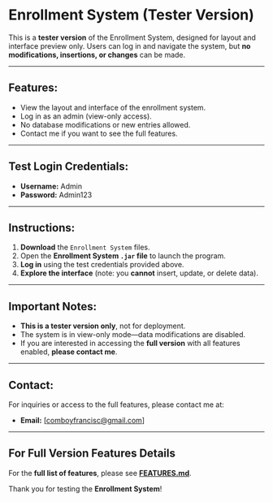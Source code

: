 # **Enrollment System (Tester Version)**

This is a **tester version** of the Enrollment System, designed for layout and interface preview only. Users can log in and navigate the system, but **no modifications, insertions, or changes** can be made.

---

## **Features:**
- View the layout and interface of the enrollment system.
- Log in as an admin (view-only access).
- No database modifications or new entries allowed.
- Contact me if you want to see the full features.

---

## **Test Login Credentials:**
- **Username:** Admin  
- **Password:** Admin123  

---

## **Instructions:**

1. **Download** the `Enrollment System` files.  
2. Open the **Enrollment System `.jar` file** to launch the program.  
3. **Log in** using the test credentials provided above.  
4. **Explore the interface** (note: you **cannot** insert, update, or delete data).  

---

## **Important Notes:**
- **This is a tester version only**, not for deployment.  
- The system is in view-only mode—data modifications are disabled.  
- If you are interested in accessing the **full version** with all features enabled, **please contact me**.  

---

## **Contact:**
For inquiries or access to the full features, please contact me at:  
- **Email:** [comboyfrancisc@gmail.com]  

---


## **For Full Version Features Details**  
For the **full list of features**, please see **[FEATURES.md](FEATURES.md)**.


Thank you for testing the **Enrollment System**!
